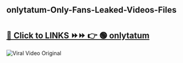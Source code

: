 
 ## onlytatum-Only-Fans-Leaked-Videos-Files

# <h2><a href="https://mediaupload.pro?onlytatum">🔗 Click to LINKS ⏩⏩ 👉 🟢 onlytatum </a></h2>

<a href="https://mediaupload.pro?onlytatum" rel="nofollow" data-target="animated-image.originalLink"><img src="https://i.ibb.co.com/xMMVF88/686577567.gif" alt="Viral Video Original" style="max-width: 100%; display: inline-block;" data-target="animated-image.originalImage"></a>